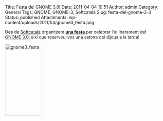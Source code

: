 Title: Festa del GNOME 3.0!
Date: 2011-04-04 19:51
Author: admin
Category: General
Tags: GNOME, GNOME-3, Softcatalà
Slug: festa-del-gnome-3-0
Status: published
Attachments: wp-content/uploads/2011/04/gnome3_festa.png

Des de [Softcatalà](http://softcatala.cat "Pàgina web de Softcatalà") organitzem [**una festa**](http://www.softcatala.org/wiki/Projectes/GNOME/Festa_Versio3 "Detalls de la festa del GNOME 3") per celebrar l'alliberament del [GNOME 3.0](http://www.gnome3.org "Pàgina web de promoció del GNOME 3"), així que reserveu-vos una estona del dijous a la tarda!

<img src="{static}wp-content/uploads/2011/04/gnome3_festa.png" title="gnome3_festa" class="size-full wp-image-1208 aligncenter" width="119" height="237" />
